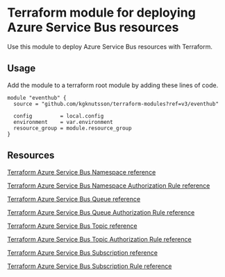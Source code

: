 # Terraform module for deploying Azure Service Bus resources

Use this module to deploy Azure Service Bus resources with Terraform.

## Usage

Add the module to a terraform root module by adding these lines of code.

```hcl
module "eventhub" {
  source = "github.com/kgknutsson/terraform-modules?ref=v3/eventhub"

  config         = local.config
  environment    = var.environment
  resource_group = module.resource_group
}
```

## Resources

[Terraform Azure Service Bus Namespace reference](https://registry.terraform.io/providers/hashicorp/azurerm/latest/docs/resources/servicebus_namespace)

[Terraform Azure Service Bus Namespace Authorization Rule reference](https://registry.terraform.io/providers/hashicorp/azurerm/latest/docs/resources/servicebus_namespace_authorization_rule)

[Terraform Azure Service Bus Queue reference](https://registry.terraform.io/providers/hashicorp/azurerm/latest/docs/resources/servicebus_queue)

[Terraform Azure Service Bus Queue Authorization Rule reference](https://registry.terraform.io/providers/hashicorp/azurerm/latest/docs/resources/servicebus_queue_authorization_rule)

[Terraform Azure Service Bus Topic reference](https://registry.terraform.io/providers/hashicorp/azurerm/latest/docs/resources/servicebus_topic)

[Terraform Azure Service Bus Topic Authorization Rule reference](https://registry.terraform.io/providers/hashicorp/azurerm/latest/docs/resources/servicebus_topic_authorization_rule)

[Terraform Azure Service Bus Subscription reference](https://registry.terraform.io/providers/hashicorp/azurerm/latest/docs/resources/servicebus_subscription)

[Terraform Azure Service Bus Subscription Rule reference](https://registry.terraform.io/providers/hashicorp/azurerm/latest/docs/resources/servicebus_subscription_rule)
